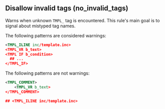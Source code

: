 ## Disallow invalid tags (no_invalid_tags)

Warns when unknown `TMPL_` tag is encountered. This rule's main goal is to
signal about mistyped tag names.

The following patterns are considered warnings:

```xml
<TMPL_ILINE inc/template.inc>
<TMPL_VR b_text>
<TMPL IF b_condition>
  ## ...
</TMPL_IF>
```

The following patterns are not warnings:

```xml
<TMPL_COMMENT>
    <TMPL_VR b_text>
</TMPL_COMMENT>

## <TMPL_ILINE inc/template.inc>
```
